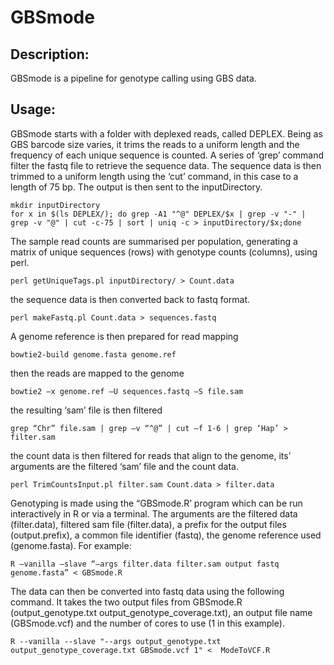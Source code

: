 # GBSmode

## Description:

GBSmode is a pipeline for genotype calling using GBS data.

## Usage:

GBSmode starts with a folder with deplexed reads, called DEPLEX. Being as GBS barcode size varies, it trims the reads to a uniform length and the frequency of each unique sequence is counted. A series of ‘grep’ command filter the fastq file to retrieve the sequence data. The sequence data is then trimmed to a uniform length using the ‘cut’ command, in this case to a length of 75 bp. The output is then sent to the inputDirectory.

    mkdir inputDirectory
    for x in $(ls DEPLEX/); do grep -A1 "^@" DEPLEX/$x | grep -v "-" | grep -v "@" | cut -c-75 | sort | uniq -c > inputDirectory/$x;done

The sample read counts are summarised per population, generating a matrix of unique sequences (rows) with genotype counts (columns), using perl.

    perl getUniqueTags.pl inputDirectory/ > Count.data

the sequence data is then converted back to fastq format.

    perl makeFastq.pl Count.data > sequences.fastq

A genome reference is then prepared for read mapping

    bowtie2-build genome.fasta genome.ref

then the reads are mapped to the genome

    bowtie2 –x genome.ref –U sequences.fastq –S file.sam

the resulting ‘sam’ file is then filtered

    grep “Chr” file.sam | grep –v “^@” | cut –f 1-6 | grep ‘Hap’ > filter.sam

the count data is then filtered for reads that align to the genome, its’ arguments are the filtered ‘sam’ file and the count data.

    perl TrimCountsInput.pl filter.sam Count.data > filter.data

Genotyping is made using the “GBSmode.R’ program which can be run interactively in R or via a terminal. The arguments are the filtered data (filter.data), filtered sam file (filter.data), a prefix for the output files (output.prefix), a common file identifier (fastq), the genome reference used (genome.fasta).  For example:

    R –vanilla –slave “—args filter.data filter.sam output fastq genome.fasta” < GBSmode.R

The data can then be converted into fastq data using the following command. It takes the two output files from GBSmode.R (output_genotype.txt output_genotype_coverage.txt), an output file name (GBSmode.vcf) and the number of cores to use (1 in this example).

    R --vanilla --slave "--args output_genotype.txt output_genotype_coverage.txt GBSmode.vcf 1" <  ModeToVCF.R
